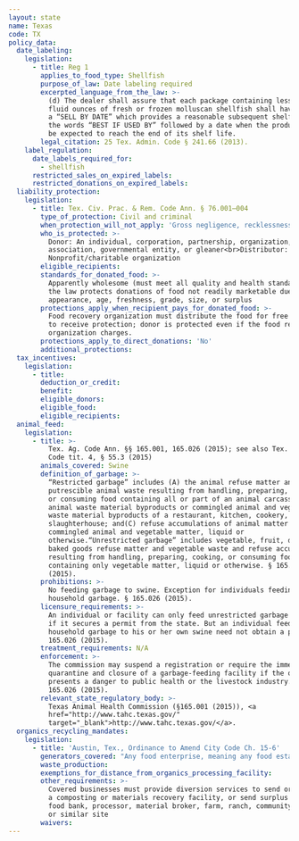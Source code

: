 ```yaml
---
layout: state
name: Texas
code: TX
policy_data:
  date_labeling:
    legislation:
      - title: Reg 1
        applies_to_food_type: Shellfish
        purpose_of_law: Date labeling required
        excerpted_language_from_the_law: >-
          (d) The dealer shall assure that each package containing less than 64
          fluid ounces of fresh or frozen molluscan shellfish shall have […] (2)
          a “SELL BY DATE” which provides a reasonable subsequent shelf life or
          the words “BEST IF USED BY” followed by a date when the product would
          be expected to reach the end of its shelf life.
        legal_citation: 25 Tex. Admin. Code § 241.66 (2013).
    label_regulation:
      date_labels_required_for:
        - shellfish
      restricted_sales_on_expired_labels:
      restricted_donations_on_expired_labels:
  liability_protection:
    legislation:
      - title: Tex. Civ. Prac. & Rem. Code Ann. § 76.001—004
        type_of_protection: Civil and criminal
        when_protection_will_not_apply: 'Gross negligence, recklessness, or intentional misconduct'
        who_is_protected: >-
          Donor: An individual, corporation, partnership, organization,
          association, governmental entity, or gleaner<br>Distributor:
          Nonprofit/charitable organization
        eligible_recipients:
        standards_for_donated_food: >-
          Apparently wholesome (must meet all quality and health standards), but
          the law protects donations of food not readily marketable due to
          appearance, age, freshness, grade, size, or surplus
        protections_apply_when_recipient_pays_for_donated_food: >-
          Food recovery organization must distribute the food for free in order
          to receive protection; donor is protected even if the food recovery
          organization charges.
        protections_apply_to_direct_donations: 'No'
        additional_protections:
  tax_incentives:
    legislation:
      - title:
        deduction_or_credit:
        benefit:
        eligible_donors:
        eligible_food:
        eligible_recipients:
  animal_feed:
    legislation:
      - title: >-
          Tex. Ag. Code Ann. §§ 165.001, 165.026 (2015); see also Tex. Admin.
          Code tit. 4, § 55.3 (2015)
        animals_covered: Swine
        definition_of_garbage: >-
          “Restricted garbage” includes (A) the animal refuse matter and the
          putrescible animal waste resulting from handling, preparing, cooking,
          or consuming food containing all or part of an animal carcass;(B) the
          animal waste material byproducts or commingled animal and vegetable
          waste material byproducts of a restaurant, kitchen, cookery, or
          slaughterhouse; and(C) refuse accumulations of animal matter or
          commingled animal and vegetable matter, liquid or
          otherwise.“Unrestricted garbage” includes vegetable, fruit, dairy, or
          baked goods refuse matter and vegetable waste and refuse accumulations
          resulting from handling, preparing, cooking, or consuming food
          containing only vegetable matter, liquid or otherwise. § 165.026
          (2015).
        prohibitions: >-
          No feeding garbage to swine. Exception for individuals feeding
          household garbage. § 165.026 (2015).
        licensure_requirements: >-
          An individual or facility can only feed unrestricted garbage to swine
          if it secures a permit from the state. But an individual feeding
          household garbage to his or her own swine need not obtain a permit. §
          165.026 (2015).
        treatment_requirements: N/A
        enforcement: >-
          The commission may suspend a registration or require the immediate
          quarantine and closure of a garbage-feeding facility if the operation
          presents a danger to public health or the livestock industry. §
          165.026 (2015).
        relevant_state_regulatory_body: >-
          Texas Animal Health Commission (§165.001 (2015)), <a
          href="http://www.tahc.texas.gov/"
          target="_blank">http://www.tahc.texas.gov/</a>.
  organics_recycling_mandates:
    legislation:
      - title: 'Austin, Tex., Ordinance to Amend City Code Ch. 15-6'
        generators_covered: "Any food enterprise, meaning any food establishment, food process plant, farmers market vendor, temporary or mobile food establishment that is required a food permit. All food enterprises must comply by October 1, 2020, with compliance phased in based on establishment size according to the following schedule:\_\_ 2016: 50,000+ square feet 2017: 15,000+ square feet 2018: 5,000+ square feet 2019: 1,000+ square feet"
        waste_production:
        exemptions_for_distance_from_organics_processing_facility:
        other_requirements: >-
          Covered businesses must provide diversion services to send organics to
          a composting or materials recovery facility, or send surplus food to a
          food bank, processor, material broker, farm, ranch, community garden,
          or similar site
        waivers:
---
```


